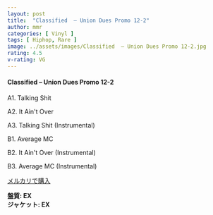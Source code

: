 ```yaml
---
layout: post
title:  "Classified  – Union Dues Promo 12-2"
author: mmr
categories: [ Vinyl ]
tags: [ Hiphop, Rare ]
image: ../assets/images/Classified  – Union Dues Promo 12-2.jpg
rating: 4.5
v-rating: VG
---
```


#### Classified  – Union Dues Promo 12-2

A1. Talking Shit

A2. It Ain't Over

A3. Talking Shit (Instrumental)

B1. Average MC

B2. It Ain't Over (Instrumental)

B3. Average MC (Instrumental)

[メルカリで購入](https://jp.mercari.com/item/m21956638266)

<div class="mt-4 mb-4 d-flex align-items-center">
<strong class="mr-1">盤質: EX</strong>
</div>
<div class="mt-4 mb-4 d-flex align-items-center">
<strong class="mr-1">ジャケット: EX</strong>
</div>
